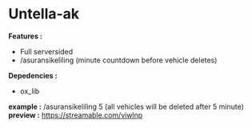 # Untella-ak
**Features :**
- Full serversided
- /asuransikeliling (minute countdown before vehicle deletes)

**Depedencies :**
- ox_lib

**example :** /asuransikeliling 5 (all vehicles will be deleted after 5 minute)
**preview :** https://streamable.com/viwlnp
